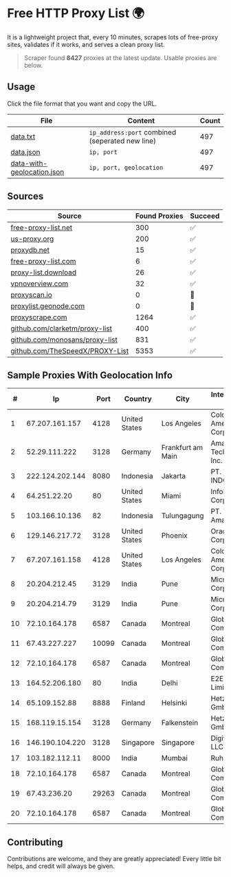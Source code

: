 
# Free HTTP Proxy List 🌍

It is a lightweight project that, every 10 minutes, scrapes lots of free-proxy sites, validates if it works, and serves a clean proxy list.


> Scraper found **8427** proxies at the latest update. Usable proxies are below.

## Usage

Click the file format that you want and copy the URL.


|File|Content|Count|
|----|-------|-----|
|[data.txt](https://raw.githubusercontent.com/themiralay/Proxy-List-World/master/data.txt)|`ip_address:port` combined (seperated new line)|497|
|[data.json](https://raw.githubusercontent.com/themiralay/Proxy-List-World/master/data.json)|`ip, port`|497|
|[data-with-geolocation.json](https://raw.githubusercontent.com/themiralay/Proxy-List-World/master/data-with-geolocation.json)|`ip, port, geolocation`|497|

## Sources

|Source|Found Proxies|Succeed|
|------|-------------|-------|
|[free-proxy-list.net](https://free-proxy-list.net)|300|✅|
|[us-proxy.org](https://www.us-proxy.org)|200|✅|
|[proxydb.net](http://proxydb.net)|15|✅|
|[free-proxy-list.com](https://free-proxy-list.com/?page=&port=&type%5B%5D=http&type%5B%5D=https&up_time=0&search=Search)|6|✅|
|[proxy-list.download](https://www.proxy-list.download/HTTP)|26|✅|
|[vpnoverview.com](https://vpnoverview.com/privacy/anonymous-browsing/free-proxy-servers)|32|✅|
|[proxyscan.io](https://www.proxyscan.io)|0|🚫|
|[proxylist.geonode.com](https://proxylist.geonode.com/api/proxy-list?limit=300&page=1&sort_by=lastChecked&sort_type=desc&protocols=http,https)|0|🚫|
|[proxyscrape.com](https://api.proxyscrape.com/v2/?request=displayproxies&protocol=http&timeout=10000&country=all&ssl=all&anonymity=all)|1264|✅|
|[github.com/clarketm/proxy-list](https://raw.githubusercontent.com/clarketm/proxy-list/master/proxy-list-raw.txt)|400|✅|
|[github.com/monosans/proxy-list](https://raw.githubusercontent.com/monosans/proxy-list/main/proxies/http.txt)|831|✅|
|[github.com/TheSpeedX/PROXY-List](https://raw.githubusercontent.com/TheSpeedX/PROXY-List/master/http.txt)|5353|✅|


## Sample Proxies With Geolocation Info

|#|Ip|Port|Country|City|Internet Service Provider|
|-|--|----|-------|----|-------------------------|
|1|67.207.161.157|4128|United States|Los Angeles|Colocation America Corporation|
|2|52.29.111.222|3128|Germany|Frankfurt am Main|Amazon Technologies Inc.|
|3|222.124.202.144|8080|Indonesia|Jakarta|PT. TELKOM INDONESIA|
|4|64.251.22.20|80|United States|Miami|Infolink Global Corporation|
|5|103.166.10.136|82|Indonesia|Tulungagung|PT. Yasmin Amanah Media|
|6|129.146.217.72|3128|United States|Phoenix|Oracle Corporation|
|7|67.207.161.158|4128|United States|Los Angeles|Colocation America Corporation|
|8|20.204.212.45|3129|India|Pune|Microsoft Corporation|
|9|20.204.214.79|3129|India|Pune|Microsoft Corporation|
|10|72.10.164.178|6587|Canada|Montreal|GloboTech Communications|
|11|67.43.227.227|10099|Canada|Montreal|GloboTech Communications|
|12|72.10.164.178|6587|Canada|Montreal|GloboTech Communications|
|13|164.52.206.180|80|India|Delhi|E2E Networks Limited|
|14|65.109.152.88|8888|Finland|Helsinki|Hetzner Online GmbH|
|15|168.119.15.154|3128|Germany|Falkenstein|Hetzner Online GmbH|
|16|146.190.104.220|3128|Singapore|Singapore|DigitalOcean, LLC|
|17|103.182.112.11|8000|India|Mumbai|Ruhi Infotech|
|18|72.10.164.178|6587|Canada|Montreal|GloboTech Communications|
|19|67.43.236.20|29263|Canada|Montreal|GloboTech Communications|
|20|72.10.164.178|6587|Canada|Montreal|GloboTech Communications|



## Contributing

Contributions are welcome, and they are greatly appreciated! Every
little bit helps, and credit will always be given.

